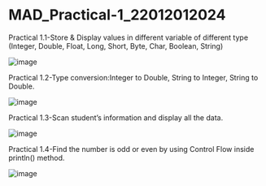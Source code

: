 # MAD_Practical-1_22012012024
Practical 1.1-Store & Display values in different variable of different type (Integer, Double, Float, Long, Short, Byte, Char, Boolean, String)

![image](https://github.com/AbhayHingrajiya/MAD_Practical-1_22012012024/assets/104710277/fe805d5b-a343-44d4-acd4-60ce1f361301)

Practical 1.2-Type conversion:Integer to Double, String to Integer, String to Double.

![image](https://github.com/AbhayHingrajiya/MAD_Practical-1_22012012024/assets/104710277/b6a1c963-ff88-4fcb-987a-a5b5a9d19a85)

Practical 1.3-Scan student’s information and display all the data.

![image](https://github.com/AbhayHingrajiya/MAD_Practical-1_22012012024/assets/104710277/24412b18-17a3-455b-a76b-3df20548a246)

Practical 1.4-Find the number is odd or even by using Control Flow inside println() method.

![image](https://github.com/AbhayHingrajiya/MAD_Practical-1_22012012024/assets/104710277/c9373faa-7125-43de-ac6c-b40ff8d73d38)
